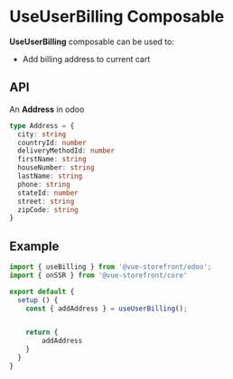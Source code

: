 # UseUserBilling Composable
**UseUserBilling** composable can be used to:

- Add billing address to current cart

## API
An **Address** in odoo
```ts
type Address = {
  city: string
  countryId: number
  deliveryMethodId: number
  firstName: string
  houseNumber: string
  lastName: string
  phone: string
  stateId: number
  street: string
  zipCode: string
}

```

## Example
```ts
import { useBilling } from '@vue-storefront/odoo';
import { onSSR } from '@vue-storefront/core'

export default {
  setup () {
    const { addAddress } = useUserBilling();


    return {
        addAddress
    }
  }
}
```